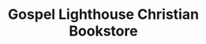 ---
title: "Gospel Lighthouse Christian Bookstore"
url: /guelph/gospel-lighthouse-christian-bookstore/
shop: Bücher
---